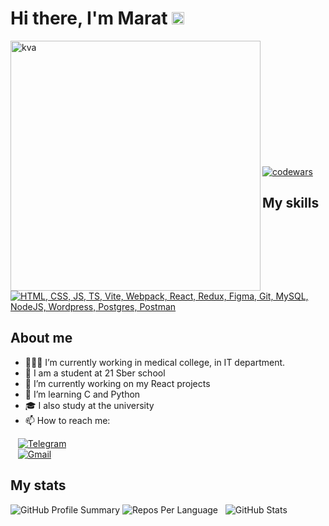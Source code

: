 
<h1 align="left">Hi there, I'm Marat <img src="https://yt3.googleusercontent.com/j3T9MGX6B1zpOKUmrMdoaYGWiPJbe244P_ozdmP-IO5tpnfJUxCA-U8g5nvBTysxYKGHvXQXBg=s900-c-k-c0x00ffffff-no-rj" height="20"></h1>
<img align="left" src="https://steamuserimages-a.akamaihd.net/ugc/954101135156565426/21D9841F8E03ED30D91A7720388E1E8D3A464FC0/?imw=5000&imh=5000&ima=fit&impolicy=Letterbox&imcolor=%23000000&letterbox=false" alt="kva" width="400"/>
<br><br><br><br><br><br><br><br><br><br><br>

[![codewars](https://www.codewars.com/users/Marat69/badges/large)](https://www.codewars.com/users/Marat69)

## My skills
[![HTML, CSS, JS, TS, Vite, Webpack, React, Redux, Figma, Git, MySQL, NodeJS, Wordpress, Postgres, Postman](https://skillicons.dev/icons?i=html,css,js,ts,vite,webpack,react,redux,figma,git,mysql,nodejs,wordpress,postgres,postman)](https://skillicons.dev)  

## About me

- 👨🏻‍💻 I’m currently working in medical college, in IT department.
- 🌱 I am a student at 21 Sber school
- 🔭 I’m currently working on my React projects
- 🐍 I’m learning C and Python
- 🎓 I also study at the university
- 📫 How to reach me: <br>

&nbsp;&nbsp;&nbsp;[![Telegram](https://img.shields.io/badge/Telegram-2CA5E0?style=for-the-badge&logo=telegram&logoColor=white)](https://t.me/marat_pliev) <br>
&nbsp;&nbsp;&nbsp;[![Gmail](https://img.shields.io/badge/Gmail-D14836?style=for-the-badge&logo=gmail&logoColor=white)](mailto:plievmar@gmail.com)

## My stats
![GitHub Profile Summary](http://github-profile-summary-cards.vercel.app/api/cards/profile-details?username=Ramramramzes&theme=github_dark)
![Repos Per Language](http://github-profile-summary-cards.vercel.app/api/cards/repos-per-language?username=Ramramramzes&theme=github_dark) &nbsp; ![GitHub Stats](http://github-profile-summary-cards.vercel.app/api/cards/stats?username=Ramramramzes&theme=github_dark)
